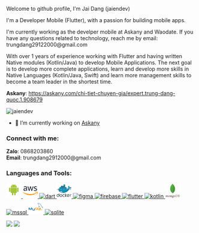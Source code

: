 <p align="start">Welcome to github profile, I'm Jai Dang (jaiendev)</p>
<p align="start">I'm a Developer Mobile (Flutter), with a passion for building mobile apps.</p>
<p align="start">I'm currently working as the develper mobile at Askany and Waodate. If you have any questions related to technology, reach me by email: trungdang29122000@gmail.com</p>
<p align="start">With over 1 years of experience working with Flutter and having written Native modules (Kotlin/Java) to develop Mobile Applications. The next goal is to develop more complete applications, learn and develop more skills in Native Languages (Kotlin/Java, Swift) and learn more management skills to become a team leader in the shortest time.</p>

<strong>Askany</strong>: https://askany.com/chi-tiet-chuyen-gia/expert.trung-dang-quoc.1.908679<br>

<p align="left"> <img src="https://komarev.com/ghpvc/?username=jaiendev&label=Profile%20views&color=0e75b6&style=flat" alt="jaiendev" /> </p>

- 🔭 I’m currently working on [Askany](https://play.google.com/store/apps/details?id=com.askany&pli=1)

<h3 align="left">Connect with me:</h3>
<strong>Zalo</strong>: 0868203860<br>
<strong>Email</strong>: trungdang2912000@gmail.com<br>
<p align="left">
</p>

<h3 align="left">Languages and Tools:</h3>
<p align="left"> <a href="https://developer.android.com" target="_blank" rel="noreferrer"> <img src="https://raw.githubusercontent.com/devicons/devicon/master/icons/android/android-original-wordmark.svg" alt="android" width="40" height="40"/> </a> <a href="https://aws.amazon.com" target="_blank" rel="noreferrer"> <img src="https://raw.githubusercontent.com/devicons/devicon/master/icons/amazonwebservices/amazonwebservices-original-wordmark.svg" alt="aws" width="40" height="40"/> </a> <a href="https://dart.dev" target="_blank" rel="noreferrer"> <img src="https://www.vectorlogo.zone/logos/dartlang/dartlang-icon.svg" alt="dart" width="40" height="40"/> </a> <a href="https://www.docker.com/" target="_blank" rel="noreferrer"> <img src="https://raw.githubusercontent.com/devicons/devicon/master/icons/docker/docker-original-wordmark.svg" alt="docker" width="40" height="40"/> </a> <a href="https://www.figma.com/" target="_blank" rel="noreferrer"> <img src="https://www.vectorlogo.zone/logos/figma/figma-icon.svg" alt="figma" width="40" height="40"/> </a> <a href="https://firebase.google.com/" target="_blank" rel="noreferrer"> <img src="https://www.vectorlogo.zone/logos/firebase/firebase-icon.svg" alt="firebase" width="40" height="40"/> </a> <a href="https://flutter.dev" target="_blank" rel="noreferrer"> <img src="https://www.vectorlogo.zone/logos/flutterio/flutterio-icon.svg" alt="flutter" width="40" height="40"/> </a> <a href="https://kotlinlang.org" target="_blank" rel="noreferrer"> <img src="https://www.vectorlogo.zone/logos/kotlinlang/kotlinlang-icon.svg" alt="kotlin" width="40" height="40"/> </a> <a href="https://www.mongodb.com/" target="_blank" rel="noreferrer"> <img src="https://raw.githubusercontent.com/devicons/devicon/master/icons/mongodb/mongodb-original-wordmark.svg" alt="mongodb" width="40" height="40"/> </a> <a href="https://www.microsoft.com/en-us/sql-server" target="_blank" rel="noreferrer"> <img src="https://www.svgrepo.com/show/303229/microsoft-sql-server-logo.svg" alt="mssql" width="40" height="40"/> </a> <a href="https://www.mysql.com/" target="_blank" rel="noreferrer"> <img src="https://raw.githubusercontent.com/devicons/devicon/master/icons/mysql/mysql-original-wordmark.svg" alt="mysql" width="40" height="40"/> </a> <a href="https://www.sqlite.org/" target="_blank" rel="noreferrer"> <img src="https://www.vectorlogo.zone/logos/sqlite/sqlite-icon.svg" alt="sqlite" width="40" height="40"/> </a> </p>

<p>
<img src="https://github-readme-stats.vercel.app/api?username=jaiendev&count_private=true&show_icons=true&theme=algolia&include_all_commits=true&custom_title=jaien&raw=true&border_radius=8&border_color=66CDAA" height="165em"/>
<img src="https://github-readme-stats.vercel.app/api/top-langs/?username=jaiendev&show_icons=true&layout=compact&cache_seconds=1800&langs_count=8&theme=algolia&count_private=true&show_icons=true&border_radius=8&border_color=66CDAA" height="165em"/>
</p>
